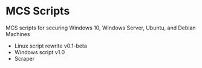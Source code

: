 # MCS Scripts
MCS scripts for securing Windows 10, Windows Server, Ubuntu, and Debian Machines

- Linux script rewrite v0.1-beta
- Windows script v1.0
- Scraper

